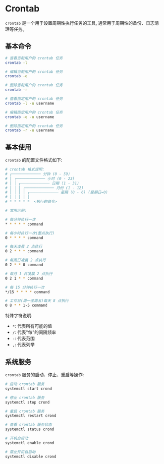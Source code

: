 # Crontab

`crontab` 是一个用于设置周期性执行任务的工具, 通常用于周期性的备份、日志清理等任务。

## 基本命令

```bash
# 查看当前用户的 crontab 任务
crontab -l

# 编辑当前用户的 crontab 任务
crontab -e

# 删除当前用户的 crontab 任务
crontab -r

# 查看指定用户的 crontab 任务
crontab -l -u username

# 编辑指定用户的 crontab 任务
crontab -e -u username

# 删除指定用户的 crontab 任务
crontab -r -u username
```

## 基本使用

`crontab` 的配置文件格式如下:

```bash
# crontab 格式说明:
# ┌───────────── 分钟 (0 - 59) 
# │ ┌───────────── 小时 (0 - 23)
# │ │ ┌───────────── 日期 (1 - 31)
# │ │ │ ┌───────────── 月份 (1 - 12)
# │ │ │ │ ┌───────────── 星期 (0 - 6) (星期日=0)
# │ │ │ │ │
# * * * * *  <执行的命令>

# 常用示例:

# 每分钟执行一次
* * * * * command

# 每小时执行一次(整点执行)
0 * * * * command

# 每天凌晨 2 点执行
0 2 * * * command

# 每周日凌晨 2 点执行
0 2 * * 0 command 

# 每月 1 日凌晨 2 点执行
0 2 1 * * command

# 每 15 分钟执行一次
*/15 * * * * command

# 工作日(周一至周五)每天 8 点执行
0 8 * * 1-5 command
```

特殊字符说明:

- `*`: 代表所有可能的值
- `/`: 代表"每"的间隔频率
- `-`: 代表范围
- `,`: 代表列举

## 系统服务

`crontab` 服务的启动、停止、重启等操作:

```bash
# 启动 crontab 服务
systemctl start crond

# 停止 crontab 服务
systemctl stop crond

# 重启 crontab 服务
systemctl restart crond

# 查看 crontab 服务状态
systemctl status crond

# 开机自启动
systemctl enable crond

# 禁止开机自启动
systemctl disable crond
```
